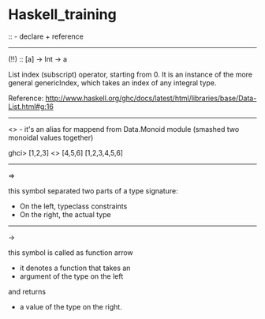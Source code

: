 # Haskell_training


:: - declare + reference

___

(!!) :: [a] -> Int -> a

List index (subscript) operator, starting from 0. It is an instance of the more general genericIndex, which takes an index of any integral type.

Reference: http://www.haskell.org/ghc/docs/latest/html/libraries/base/Data-List.html#g:16
___

<> - it's an alias for mappend from Data.Monoid module (smashed two monoidal values together)

ghci> [1,2,3] <> [4,5,6]
[1,2,3,4,5,6]

____

=> 

this symbol separated two parts of a type signature:
- On the left, typeclass constraints
- On the right, the actual type

____
->

this symbol is called as function arrow
- it denotes a function that takes an 
- argument of the type on the left 

and returns 
- a value of the type on the right.